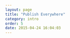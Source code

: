 ```yaml
---
layout: page
title: "Publish Everywhere"
category: intro
order: 5
date: 2015-04-24 16:04:03
---
```



